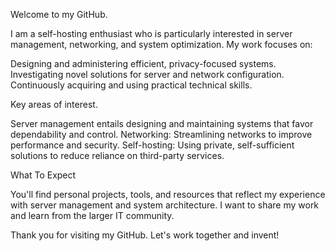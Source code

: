 Welcome to my GitHub.

I am a self-hosting enthusiast who is particularly interested in server management, networking, and system optimization. My work focuses on:

Designing and administering efficient, privacy-focused systems.
Investigating novel solutions for server and network configuration. 
Continuously acquiring and using practical technical skills.

Key areas of interest.

Server management entails designing and maintaining systems that favor dependability and control.
Networking: Streamlining networks to improve performance and security.
Self-hosting: Using private, self-sufficient solutions to reduce reliance on third-party services.

What To Expect

You'll find personal projects, tools, and resources that reflect my experience with server management and system architecture. I want to share my work and learn from the larger IT community.

Thank you for visiting my GitHub. Let's work together and invent!
